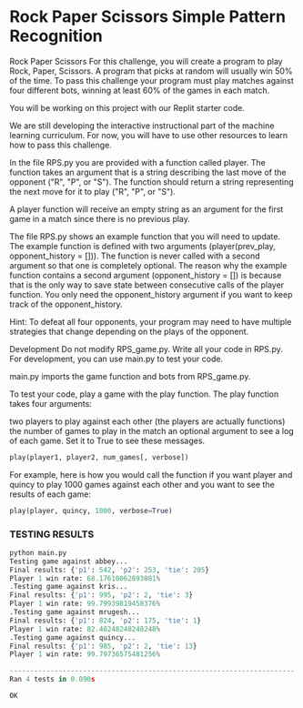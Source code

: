 # Rock Paper Scissors Simple Pattern Recognition



Rock Paper Scissors
For this challenge, you will create a program to play Rock, Paper, Scissors. A program that picks at random will usually win 50% of the time. To pass this challenge your program must play matches against four different bots, winning at least 60% of the games in each match.

You will be working on this project with our Replit starter code.

We are still developing the interactive instructional part of the machine learning curriculum. For now, you will have to use other resources to learn how to pass this challenge.

In the file RPS.py you are provided with a function called player. The function takes an argument that is a string describing the last move of the opponent ("R", "P", or "S"). The function should return a string representing the next move for it to play ("R", "P", or "S").

A player function will receive an empty string as an argument for the first game in a match since there is no previous play.

The file RPS.py shows an example function that you will need to update. The example function is defined with two arguments (player(prev_play, opponent_history = [])). The function is never called with a second argument so that one is completely optional. The reason why the example function contains a second argument (opponent_history = []) is because that is the only way to save state between consecutive calls of the player function. You only need the opponent_history argument if you want to keep track of the opponent_history.

Hint: To defeat all four opponents, your program may need to have multiple strategies that change depending on the plays of the opponent.

Development
Do not modify RPS_game.py. Write all your code in RPS.py. For development, you can use main.py to test your code.

main.py imports the game function and bots from RPS_game.py.

To test your code, play a game with the play function. The play function takes four arguments:

two players to play against each other (the players are actually functions)
the number of games to play in the match
an optional argument to see a log of each game. Set it to True to see these messages.
```python
play(player1, player2, num_games[, verbose])
```
For example, here is how you would call the function if you want player and quincy to play 1000 games against each other and you want to see the results of each game:
```python
play(player, quincy, 1000, verbose=True)
```

### TESTING RESULTS

```python
python main.py
Testing game against abbey...
Final results: {'p1': 542, 'p2': 253, 'tie': 205}
Player 1 win rate: 68.17610062893081%
.Testing game against kris...
Final results: {'p1': 995, 'p2': 2, 'tie': 3}
Player 1 win rate: 99.79939819458376%
.Testing game against mrugesh...
Final results: {'p1': 824, 'p2': 175, 'tie': 1}
Player 1 win rate: 82.48248248248248%
.Testing game against quincy...
Final results: {'p1': 985, 'p2': 2, 'tie': 13}
Player 1 win rate: 99.79736575481256%

----------------------------------------------------------------------
Ran 4 tests in 0.090s

OK
```



